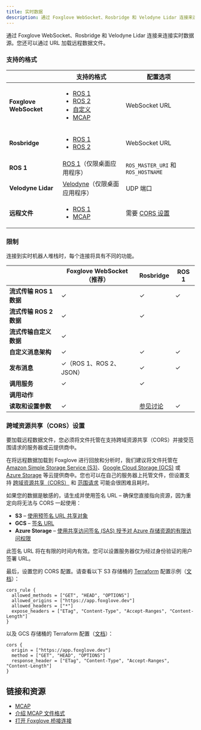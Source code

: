 ```yaml
---
title: 实时数据
description: 通过 Foxglove WebSocket、Rosbridge 和 Velodyne Lidar 连接来连接实时数据源。您还可以通过 URL 加载远程数据文件。
---
```


通过 Foxglove WebSocket、Rosbridge 和 Velodyne Lidar 连接来连接实时数据源。您还可以通过 URL 加载远程数据文件。

### 支持的格式

|                        | 支持的格式                                                                                                                                                                                                                                                                                                                      | 配置选项                                                    |
| ---------------------- | ------------------------------------------------------------------------------------------------------------------------------------------------------------------------------------------------------------------------------------------------------------------------------------------------------------------------------- | ----------------------------------------------------------- |
| **Foxglove WebSocket** | <ul><li>[ROS 1](/docs/connecting-to-data/frameworks/ros1#foxglove-websocket)</li><li>[ROS 2](/docs/connecting-to-data/frameworks/ros2#foxglove-websocket)</li><li>[自定义](/docs/connecting-to-data/frameworks/custom#foxglove-websocket)</li><li>[MCAP](/docs/connecting-to-data/frameworks/mcap#foxglove-websocket)</li></ul> | WebSocket URL                                               |
| **Rosbridge**          | <ul><li>[ROS 1](/docs/connecting-to-data/frameworks/ros1#rosbridge)</li><li>[ROS 2](/docs/connecting-to-data/frameworks/ros2#rosbridge)</li></ul>                                                                                                                                                                               | WebSocket URL                                               |
| **ROS 1**              | [ROS 1](/docs/connecting-to-data/frameworks/ros1#native)（仅限桌面应用程序）                                                                                                                                                                                                                                                    | `ROS_MASTER_URI` 和 `ROS_HOSTNAME`                          |
| **Velodyne Lidar**     | [Velodyne](/docs/connecting-to-data/frameworks/velodyne)（仅限桌面应用程序）                                                                                                                                                                                                                                                    | UDP 端口                                                    |
| **远程文件**           | <ul><li>[ROS 1](/docs/connecting-to-data/frameworks/ros1#remote-file)</li><li>[MCAP](/docs/connecting-to-data/frameworks/mcap#remote-file)</li></ul>                                                                                                                                                                            | 需要 [CORS 设置](#cross-origin-resource-sharing-cors-setup) |

### 限制

连接到实时机器人堆栈时，每个连接将具有不同的功能。

|                         | Foxglove WebSocket（推荐） | Rosbridge                                                    | ROS 1 |
| ----------------------- | -------------------------- | ------------------------------------------------------------ | ----- |
| **流式传输 ROS 1 数据** | ✓                          | ✓                                                            | ✓     |
| **流式传输 ROS 2 数据** | ✓                          | ✓                                                            |       |
| **流式传输自定义数据**  | ✓                          |                                                              |       |
| **自定义消息架构**      | ✓                          | ✓                                                            | ✓     |
| **发布消息**            | ✓（ROS 1、ROS 2、JSON）    | ✓                                                            | ✓     |
| **调用服务**            | ✓                          | ✓                                                            |       |
| **调用动作**            |                            |                                                              |       |
| **读取和设置参数**      | ✓                          | [参见讨论](https://github.com/orgs/foxglove/discussions/223) | ✓     |

### 跨域资源共享（CORS）设置

要加载远程数据文件，您必须将文件托管在支持跨域资源共享（CORS）并接受范围请求的服务器或云提供商中。

在将远程数据加载到 Foxglove 进行回放和分析时，我们建议将文件托管在 [Amazon Simple Storage Service (S3)](https://aws.amazon.com/pm/serv-s3/)、[Google Cloud Storage (GCS)](https://cloud.google.com/storage) 或 [Azure Storage](https://azure.microsoft.com/en-us/product-categories/storage/) 等云提供商中。您也可以在自己的服务器上托管文件，但设置支持 [跨域资源共享（CORS）](https://web.dev/cross-origin-resource-sharing/) 和 [范围请求](https://developer.mozilla.org/en-US/docs/Web/HTTP/Range_requests) 可能会很困难且耗时。

如果您的数据是敏感的，请生成并使用签名 URL – 确保您直接指向资源，因为重定向将无法与 CORS 一起使用：

- **S3** – [使用预签名 URL 共享对象](https://docs.aws.amazon.com/AmazonS3/latest/userguide/ShareObjectPreSignedURL.html)
- **GCS** – [签名 URL](https://cloud.google.com/storage/docs/access-control/signed-urls)
- **Azure Storage** – [使用共享访问签名 (SAS) 授予对 Azure 存储资源的有限访问权限](https://docs.microsoft.com/en-us/azure/storage/common/storage-sas-overview)

此签名 URL 将在有限的时间内有效。您可以设置服务器仅为经过身份验证的用户签署 URL。

最后，设置您的 CORS 配置。请查看以下 S3 存储桶的 [Terraform](https://www.terraform.io/) 配置示例（[文档](https://registry.terraform.io/providers/hashicorp%20%20/aws/latest/docs/resources/s3_bucket_cors_configuration)）：

```
cors_rule {
  allowed_methods = ["GET", "HEAD", "OPTIONS"]
  allowed_origins = ["https://app.foxglove.dev"]
  allowed_headers = ["*"]
  expose_headers = ["ETag", "Content-Type", "Accept-Ranges", "Content-Length"]
}
```

以及 GCS 存储桶的 Terraform 配置（[文档](https://registry.terraform.io/providers/hashicorp/google/latest/docs/resources/storage_bucket#cors)）：

```
cors {
  origin = ["https://app.foxglove.dev"]
  method = ["GET", "HEAD", "OPTIONS"]
  response_header = ["ETag", "Content-Type", "Accept-Ranges", "Content-Length"]
}
```

## 链接和资源

- [MCAP](https://mcap.dev)
- [介绍 MCAP 文件格式](https://foxglove.dev/blog/introducing-the-mcap-file-format)
- [打开 Foxglove 桥接连接](https://foxglove.dev/blog/announcing-the-new-foxglove-bridge-for-live-ros-data)
